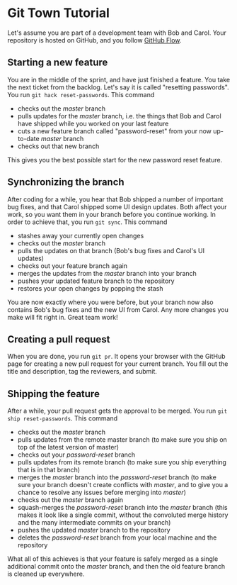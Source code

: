 # Git Town Tutorial

Let's assume you are part of a development team with Bob and Carol. Your repository is hosted on GitHub, and you follow [GitHub Flow](https://guides.github.com/introduction/flow/index.html).


## Starting a new feature

You are in the middle of the sprint, and have just finished a feature.
You take the next ticket from the backlog.
Let's say it is called "resetting passwords".
You run `git hack reset-passwords`. This command

* checks out the _master_ branch
* pulls updates for the _master_ branch, i.e. the things that Bob and Carol have shipped while you worked on your last feature
* cuts a new feature branch called "password-reset" from your now up-to-date _master_ branch
* checks out that new branch

This gives you the best possible start for the new password reset feature.


## Synchronizing the branch

After coding for a while, you hear that Bob shipped a number of important bug fixes,
and that Carol shipped some UI design updates.
Both affect your work, so you want them in your branch before you continue working.
In order to achieve that, you run `git sync`. This command

* stashes away your currently open changes
* checks out the _master_ branch
* pulls the updates on that branch (Bob's bug fixes and Carol's UI updates)
* checks out your feature branch again
* merges the updates from the _master_ branch into your branch
* pushes your updated feature branch to the repository
* restores your open changes by popping the stash

You are now exactly where you were before, but your branch now also contains Bob's bug fixes and the new UI from Carol.
Any more changes you make will fit right in.
Great team work!


## Creating a pull request

When you are done, you run `git pr`.
It opens your browser with the GitHub page for creating a new pull request for your current branch.
You fill out the title and description, tag the reviewers, and submit.


## Shipping the feature

After a while, your pull request gets the approval to be merged. You run `git ship reset-passwords`. This command

* checks out the _master_ branch
* pulls updates from the remote master branch (to make sure you ship on top of the latest version of master)
* checks out your _password-reset_ branch
* pulls updates from its remote branch (to make sure you ship everything that is in that branch)
* merges the _master_ branch into the _password-reset_ branch
  (to make sure your branch doesn't create conflicts with _master_,
  and to give you a chance to resolve any issues before merging into _master_)
* checks out the _master_ branch again
* squash-merges the _password-reset_ branch into the _master_ branch (this makes it look like a single commit, without the convoluted merge history and the many intermediate commits on your branch)
* pushes the updated _master_ branch to the repository
* deletes the _password-reset_ branch from your local machine and the repository

What all of this achieves is that your feature is safely merged as a single additional commit onto the _master_ branch,
and then the old feature branch is cleaned up everywhere.
